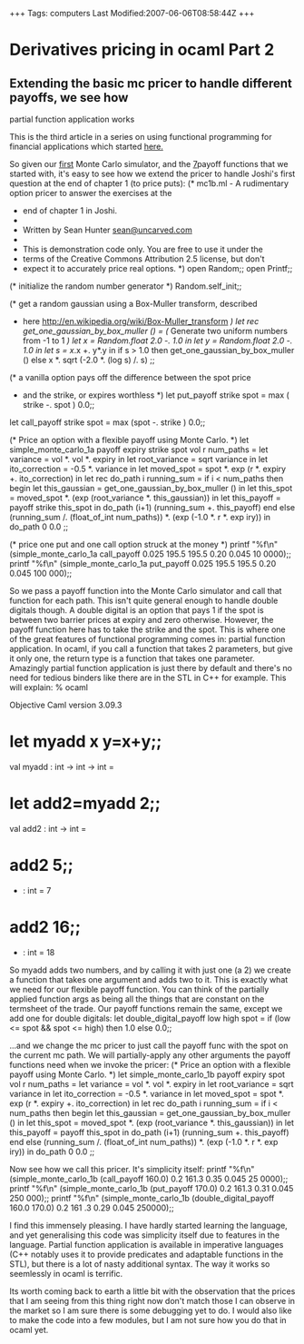 +++
Tags: computers
Last Modified:2007-06-06T08:58:44Z
+++
# Derivatives pricing in ocaml Part 2

## Extending the basic mc pricer to handle different payoffs, we see how
partial function application works

This is the third article in a series on using functional programming
for financial applications which started [here.][5]

So given our [first][6] Monte Carlo simulator, and the [7]payoff
functions that we started with, it's easy to see how we extend the
pricer to handle Joshi's first question at the end of chapter 1 (to
price puts):
(* mc1b.ml - A rudimentary option pricer to answer the exercises at the
* end of chapter 1 in Joshi.
*
* Written by Sean Hunter <sean@uncarved.com>
*
* This is demonstration code only.  You are free to use it under the
* terms of the Creative Commons Attribution 2.5 license, but don't
* expect it to accurately price real options.
*)
open Random;;
open Printf;;

(* initialize the random number generator *)
Random.self_init;;

(* get a random gaussian using a Box-Muller transform, described
* here http://en.wikipedia.org/wiki/Box-Muller_transform *)
let rec get_one_gaussian_by_box_muller () =
(* Generate two uniform numbers from -1 to 1 *)
let x = Random.float 2.0 -. 1.0 in
let y = Random.float 2.0 -. 1.0 in
let s = x*.x +. y*.y in
if s > 1.0 then get_one_gaussian_by_box_muller ()
else x *. sqrt (-2.0 *. (log s) /. s)
;;

(* a vanilla option pays off the difference between the spot price
* and the strike, or expires worthless *)
let put_payoff strike spot =
max ( strike -. spot ) 0.0;;

let call_payoff strike spot =
max (spot -. strike ) 0.0;;

(* Price an option with a flexible payoff using Monte Carlo. *)
let simple_monte_carlo_1a payoff expiry strike spot vol r num_paths =
let variance = vol *. vol *. expiry in
let root_variance = sqrt variance in
let ito_correction = -0.5 *. variance in
let moved_spot = spot *. exp (r *. expiry +. ito_correction) in
let rec do_path i running_sum =
if i < num_paths then begin
let this_gaussian = get_one_gaussian_by_box_muller () in
let this_spot = moved_spot *. (exp (root_variance *. this_gaussian))
in
let this_payoff = payoff strike this_spot in
do_path (i+1) (running_sum +. this_payoff)
end
else (running_sum /. (float_of_int num_paths)) *. (exp (-1.0 *. r *. exp
iry))
in
do_path 0 0.0
;;

(* price one put and one call option struck at the money *)
printf "%f\n" (simple_monte_carlo_1a call_payoff 0.025 195.5 195.5 0.20 0.045 10
0000);;
printf "%f\n" (simple_monte_carlo_1a put_payoff 0.025 195.5 195.5 0.20 0.045 100
000);;

So we pass a payoff function into the Monte Carlo simulator and call
that function for each path. This isn't quite general enough to handle
double digitals though. A double digital is an option that pays 1 if
the spot is between two barrier prices at expiry and zero otherwise.
However, the payoff function here has to take the strike and the spot.
This is where one of the great features of functional programming comes
in: partial function application. In ocaml, if you call a function that
takes 2 parameters, but give it only one, the return type is a function
that takes one parameter. Amazingly partial function application is
just there by default and there's no need for tedious binders like
there are in the STL in C++ for example. This will explain:
% ocaml

Objective Caml version 3.09.3

# let myadd x y=x+y;;
val myadd : int -> int -> int = <fun>
# let add2=myadd 2;;
val add2 : int -> int = <fun>
# add2 5;;
- : int = 7
# add2 16;;
- : int = 18

So myadd adds two numbers, and by calling it with just one (a 2) we
create a function that takes one argument and adds two to it. This is
exactly what we need for our flexible payoff function. You can think of
the partially applied function args as being all the things that are
constant on the termsheet of the trade. Our payoff functions remain the
same, except we add one for double digitals:
let double_digital_payoff low high spot =
if (low <= spot && spot <= high) then 1.0
else 0.0;;

...and we change the mc pricer to just call the payoff func with the
spot on the current mc path. We will partially-apply any other
arguments the payoff functions need when we invoke the pricer:
(* Price an option with a flexible payoff using Monte Carlo. *)
let simple_monte_carlo_1b payoff expiry spot vol r num_paths =
let variance = vol *. vol *. expiry in
let root_variance = sqrt variance in
let ito_correction = -0.5 *. variance in
let moved_spot = spot *. exp (r *. expiry +. ito_correction) in
let rec do_path i running_sum =
if i < num_paths then begin
let this_gaussian = get_one_gaussian_by_box_muller () in
let this_spot = moved_spot *. (exp (root_variance *. this_gaussian))
in
let this_payoff = payoff this_spot in
do_path (i+1) (running_sum +. this_payoff)
end
else (running_sum /. (float_of_int num_paths)) *. (exp (-1.0 *. r *. exp
iry))
in
do_path 0 0.0
;;

Now see how we call this pricer. It's simplicity itself:
printf "%f\n" (simple_monte_carlo_1b (call_payoff 160.0) 0.2 161.3 0.35 0.045 25
0000);;
printf "%f\n" (simple_monte_carlo_1b (put_payoff 170.0) 0.2 161.3 0.31 0.045 250
000);;
printf "%f\n" (simple_monte_carlo_1b (double_digital_payoff 160.0 170.0) 0.2 161
.3 0.29 0.045 250000);;

I find this immensely pleasing. I have hardly started learning the
language, and yet generalising this code was simplicity itself due to
features in the language. Partial function application is available in
imperative languages (C++ notably uses it to provide predicates and
adaptable functions in the STL), but there is a lot of nasty additional
syntax. The way it works so seemlessly in ocaml is terrific.

Its worth coming back to earth a little bit with the observation that
the prices that I am seeing from this thing right now don't match those
I can observe in the market so I am sure there is some debugging yet to
do. I would also like to make the code into a few modules, but I am not
sure how you do that in ocaml yet.

[1]: http://www.uncarved.com/articles/ocaml_deriv_2
[2]: http://www.uncarved.com/
[3]: http://www.uncarved.com/articles/contact
[4]: http://www.uncarved.com/login/
[5]: http://www.uncarved.com/blog/ocaml_finance.mrk
[6]: http://www.uncarved.com/blog/ocaml_deriv_1.mrk
[7]: http://www.uncarved.com/blog/ocaml_finance.mrk
[8]: http://www.uncarved.com/tags/computers
[9]: mailto:sean@uncarved.com
[10]: http://creativecommons.org/licenses/by-sa/4.0/
